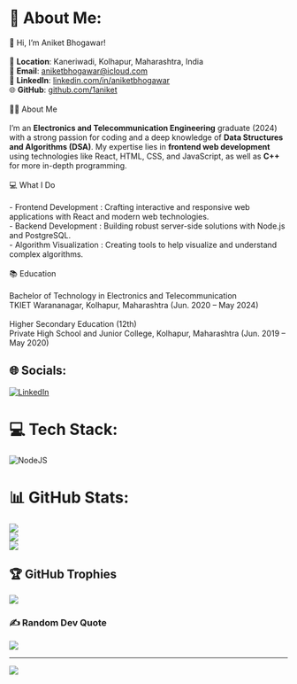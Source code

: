 # 💫 About Me:
👋 Hi, I’m Aniket Bhogawar!<br><br>📍 **Location**: Kaneriwadi, Kolhapur, Maharashtra, India  <br>📧 **Email**: [aniketbhogawar@icloud.com](mailto:aniketbhogawar@icloud.com)  <br>🔗 **LinkedIn**: [linkedin.com/in/aniketbhogawar](https://linkedin.com/in/aniketbhogawar)  <br>🌐 **GitHub**: [github.com/1aniket](https://github.com/1aniket)<br><br>👨‍🎓 About Me<br><br>I’m an **Electronics and Telecommunication Engineering** graduate (2024) with a strong passion for coding and a deep knowledge of **Data Structures and Algorithms (DSA)**. My expertise lies in **frontend web development** using technologies like React, HTML, CSS, and JavaScript, as well as **C++** for more in-depth programming.<br><br> 💻 What I Do<br><br>- Frontend Development : Crafting interactive and responsive web applications with React and modern web technologies.<br>- Backend Development : Building robust server-side solutions with Node.js and PostgreSQL.<br>- Algorithm Visualization : Creating tools to help visualize and understand complex algorithms.<br><br>📚 Education<br><br>Bachelor of Technology in Electronics and Telecommunication<br>TKIET Warananagar, Kolhapur, Maharashtra (Jun. 2020 – May 2024)<br><br>Higher Secondary Education (12th)  <br>Private High School and Junior College, Kolhapur, Maharashtra (Jun. 2019 – May 2020)<br>


## 🌐 Socials:
[![LinkedIn](https://img.shields.io/badge/LinkedIn-%230077B5.svg?logo=linkedin&logoColor=white)](https://linkedin.com/in/https://www.linkedin.com/in/aniketbhogawar/) 

# 💻 Tech Stack:
![NodeJS](https://img.shields.io/badge/node.js-6DA55F?style=for-the-badge&logo=node.js&logoColor=white)
# 📊 GitHub Stats:
![](https://github-readme-stats.vercel.app/api?username=aniket1&theme=github_dark&hide_border=false&include_all_commits=true&count_private=true)<br/>
![](https://github-readme-streak-stats.herokuapp.com/?user=aniket1&theme=github_dark&hide_border=false)<br/>
![](https://github-readme-stats.vercel.app/api/top-langs/?username=aniket1&theme=github_dark&hide_border=false&include_all_commits=true&count_private=true&layout=compact)

## 🏆 GitHub Trophies
![](https://github-profile-trophy.vercel.app/?username=aniket1&theme=default&no-frame=false&no-bg=false&margin-w=4)

### ✍️ Random Dev Quote
![](https://quotes-github-readme.vercel.app/api?type=horizontal&theme=merko)

---
[![](https://visitcount.itsvg.in/api?id=aniket1&icon=0&color=0)](https://visitcount.itsvg.in)

<!-- Proudly created with GPRM ( https://gprm.itsvg.in ) -->
